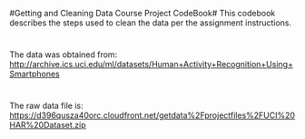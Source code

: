 #Getting and Cleaning Data Course Project CodeBook#
This codebook describes the steps used to clean the data per the assignment instructions. 
#
The data was obtained from:
http://archive.ics.uci.edu/ml/datasets/Human+Activity+Recognition+Using+Smartphones
#
The raw data file is:
https://d396qusza40orc.cloudfront.net/getdata%2Fprojectfiles%2FUCI%20HAR%20Dataset.zip
